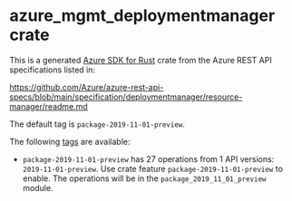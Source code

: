 # azure_mgmt_deploymentmanager crate

This is a generated [Azure SDK for Rust](https://github.com/Azure/azure-sdk-for-rust) crate from the Azure REST API specifications listed in:

https://github.com/Azure/azure-rest-api-specs/blob/main/specification/deploymentmanager/resource-manager/readme.md

The default tag is `package-2019-11-01-preview`.

The following [tags](https://github.com/Azure/azure-sdk-for-rust/blob/main/services/tags.md) are available:

- `package-2019-11-01-preview` has 27 operations from 1 API versions: `2019-11-01-preview`. Use crate feature `package-2019-11-01-preview` to enable. The operations will be in the `package_2019_11_01_preview` module.